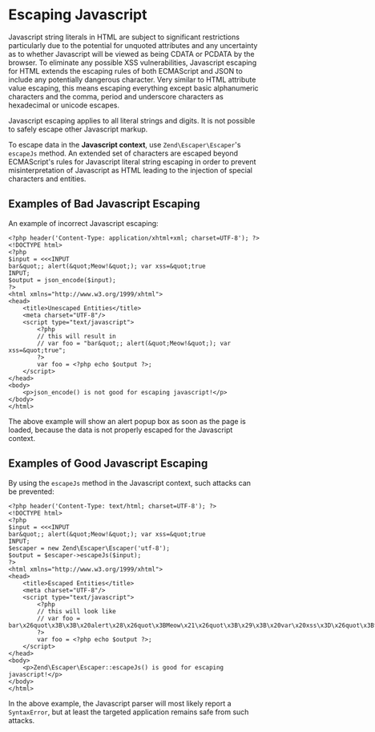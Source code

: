 # Escaping Javascript

Javascript string literals in HTML are subject to significant restrictions particularly due to the
potential for unquoted attributes and any uncertainty as to whether Javascript will be viewed as
being CDATA or PCDATA by the browser. To eliminate any possible XSS vulnerabilities, Javascript
escaping for HTML extends the escaping rules of both ECMAScript and JSON to include any potentially
dangerous character. Very similar to HTML attribute value escaping, this means escaping everything
except basic alphanumeric characters and the comma, period and underscore characters as hexadecimal
or unicode escapes.

Javascript escaping applies to all literal strings and digits. It is not possible to safely escape
other Javascript markup.

To escape data in the **Javascript context**, use `Zend\Escaper\Escaper`'s `escapeJs` method. An
extended set of characters are escaped beyond ECMAScript's rules for Javascript literal string
escaping in order to prevent misinterpretation of Javascript as HTML leading to the injection of
special characters and entities.

## Examples of Bad Javascript Escaping

An example of incorrect Javascript escaping:

``` sourceCode
<?php header('Content-Type: application/xhtml+xml; charset=UTF-8'); ?>
<!DOCTYPE html>
<?php
$input = <<<INPUT
bar&quot;; alert(&quot;Meow!&quot;); var xss=&quot;true
INPUT;
$output = json_encode($input);
?>
<html xmlns="http://www.w3.org/1999/xhtml">
<head>
    <title>Unescaped Entities</title>
    <meta charset="UTF-8"/>
    <script type="text/javascript">
        <?php
        // this will result in
        // var foo = "bar&quot;; alert(&quot;Meow!&quot;); var xss=&quot;true";
        ?>
        var foo = <?php echo $output ?>;
    </script>
</head>
<body>
    <p>json_encode() is not good for escaping javascript!</p>
</body>
</html>
```

The above example will show an alert popup box as soon as the page is loaded, because the data is
not properly escaped for the Javascript context.

## Examples of Good Javascript Escaping

By using the `escapeJs` method in the Javascript context, such attacks can be prevented:

``` sourceCode
<?php header('Content-Type: text/html; charset=UTF-8'); ?>
<!DOCTYPE html>
<?php
$input = <<<INPUT
bar&quot;; alert(&quot;Meow!&quot;); var xss=&quot;true
INPUT;
$escaper = new Zend\Escaper\Escaper('utf-8');
$output = $escaper->escapeJs($input);
?>
<html xmlns="http://www.w3.org/1999/xhtml">
<head>
    <title>Escaped Entities</title>
    <meta charset="UTF-8"/>
    <script type="text/javascript">
        <?php
        // this will look like
        // var foo =
bar\x26quot\x3B\x3B\x20alert\x28\x26quot\x3BMeow\x21\x26quot\x3B\x29\x3B\x20var\x20xss\x3D\x26quot\x3Btrue;
        ?>
        var foo = <?php echo $output ?>;
    </script>
</head>
<body>
    <p>Zend\Escaper\Escaper::escapeJs() is good for escaping javascript!</p>
</body>
</html>
```

In the above example, the Javascript parser will most likely report a `SyntaxError`, but at least
the targeted application remains safe from such attacks.
